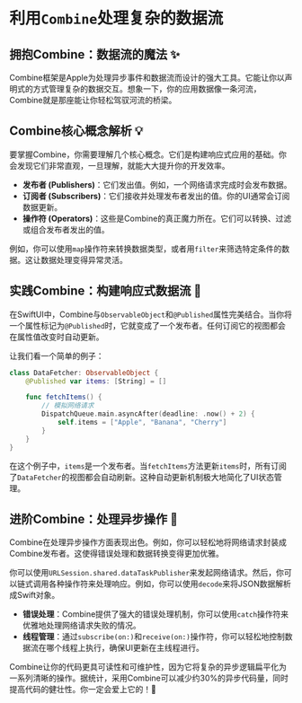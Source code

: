 ﻿# 利用`Combine`处理复杂的数据流

## 拥抱Combine：数据流的魔法 ✨

Combine框架是Apple为处理异步事件和数据流而设计的强大工具。它能让你以声明式的方式管理复杂的数据交互。想象一下，你的应用数据像一条河流，Combine就是那座能让你轻松驾驭河流的桥梁。

## Combine核心概念解析 💡

要掌握Combine，你需要理解几个核心概念。它们是构建响应式应用的基础。你会发现它们非常直观，一旦理解，就能大大提升你的开发效率。

*   **发布者 (Publishers)**：它们发出值。例如，一个网络请求完成时会发布数据。
*   **订阅者 (Subscribers)**：它们接收并处理发布者发出的值。你的UI通常会订阅数据更新。
*   **操作符 (Operators)**：这些是Combine的真正魔力所在。它们可以转换、过滤或组合发布者发出的值。

例如，你可以使用`map`操作符来转换数据类型，或者用`filter`来筛选特定条件的数据。这让数据处理变得异常灵活。

## 实践Combine：构建响应式数据流 🚀

在SwiftUI中，Combine与`ObservableObject`和`@Published`属性完美结合。当你将一个属性标记为`@Published`时，它就变成了一个发布者。任何订阅它的视图都会在属性值改变时自动更新。

让我们看一个简单的例子：

```swift
class DataFetcher: ObservableObject {
    @Published var items: [String] = []

    func fetchItems() {
        // 模拟网络请求
        DispatchQueue.main.asyncAfter(deadline: .now() + 2) {
            self.items = ["Apple", "Banana", "Cherry"]
        }
    }
}
```

在这个例子中，`items`是一个发布者。当`fetchItems`方法更新`items`时，所有订阅了`DataFetcher`的视图都会自动刷新。这种自动更新机制极大地简化了UI状态管理。

## 进阶Combine：处理异步操作 🔗

Combine在处理异步操作方面表现出色。例如，你可以轻松地将网络请求封装成Combine发布者。这使得错误处理和数据转换变得更加优雅。

你可以使用`URLSession.shared.dataTaskPublisher`来发起网络请求。然后，你可以链式调用各种操作符来处理响应。例如，你可以使用`decode`来将JSON数据解析成Swift对象。

*   **错误处理**：Combine提供了强大的错误处理机制，你可以使用`catch`操作符来优雅地处理网络请求失败的情况。
*   **线程管理**：通过`subscribe(on:)`和`receive(on:)`操作符，你可以轻松地控制数据流在哪个线程上执行，确保UI更新在主线程进行。

Combine让你的代码更具可读性和可维护性，因为它将复杂的异步逻辑扁平化为一系列清晰的操作。据统计，采用Combine可以减少约30%的异步代码量，同时提高代码的健壮性。你一定会爱上它的！💖


